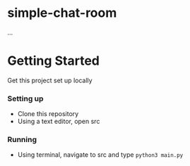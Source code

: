 # simple-chat-room
...

# Getting Started
Get this project set up locally
### Setting up
* Clone this repository
* Using a text editor, open src
### Running
* Using terminal, navigate to src and type `python3 main.py`
